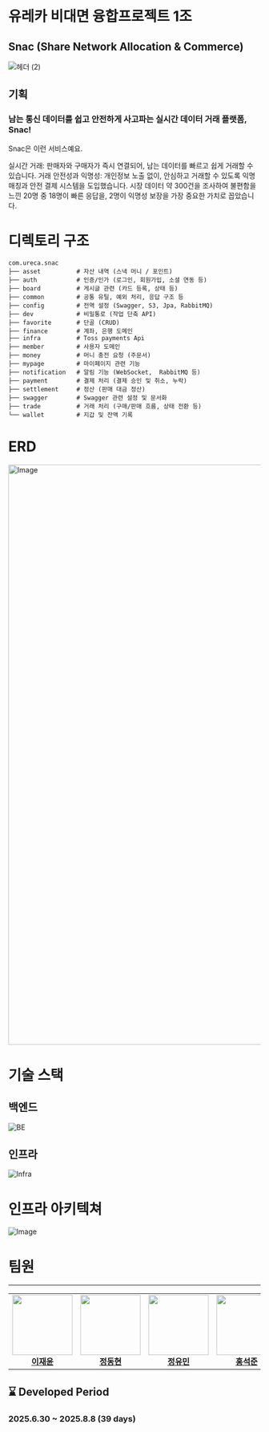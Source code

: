 # 유레카 비대면 융합프로젝트 1조

## Snac (Share Network Allocation & Commerce)

![헤더 (2)](https://github.com/user-attachments/assets/78461da4-dee7-4be4-882e-df732ee39129)

## 기획

### 남는 통신 데이터를 쉽고 안전하게 사고파는 실시간 데이터 거래 플랫폼, Snac!

Snac은 이런 서비스예요.

실시간 거래: 판매자와 구매자가 즉시 연결되어, 남는 데이터를 빠르고 쉽게 거래할 수 있습니다.
거래 안전성과 익명성: 개인정보 노출 없이, 안심하고 거래할 수 있도록 익명 매칭과 안전 결제 시스템을 도입했습니다.
시장 데이터 약 300건을 조사하여 불편함을 느낀 20명 중 18명이 빠른 응답을, 2명이 익명성 보장을 가장 중요한 가치로 꼽았습니다.

# 디렉토리 구조

```
com.ureca.snac
├── asset          # 자산 내역 (스낵 머니 / 포인트) 
├── auth           # 인증/인가 (로그인, 회원가입, 소셜 연동 등)
├── board          # 게시글 관련 (카드 등록, 상태 등)
├── common         # 공통 유틸, 예외 처리, 응답 구조 등
├── config         # 전역 설정 (Swagger, S3, Jpa, RabbitMQ)
├── dev            # 비밀통로 (작업 단축 API)
├── favorite       # 단골 (CRUD)
├── finance        # 계좌, 은행 도메인
├── infra          # Toss payments Api
├── member         # 사용자 도메인
├── money          # 머니 충전 요청 (주문서)
├── mypage         # 마이페이지 관련 기능
├── notification   # 알림 기능 (WebSocket,  RabbitMQ 등)
├── payment        # 결제 처리 (결제 승인 및 취소, 누락)
├── settlement     # 정산 (판매 대금 정산)
├── swagger        # Swagger 관련 설정 및 문서화
├── trade          # 거래 처리 (구매/판매 흐름, 상태 전환 등)
└── wallet         # 지갑 및 잔액 기록
```

# ERD

<img width="2101" height="1157" alt="Image" src="https://github.com/user-attachments/assets/bead419f-1e1b-428e-8a8e-f354a9942de0" />

# 기술 스택

## 백엔드

![BE](https://github.com/user-attachments/assets/21e6a9fb-7fe4-4bbb-9bcd-3ff51b621c40)

## 인프라

![Infra](https://github.com/user-attachments/assets/c2f28915-222a-4fef-91ad-4f4fa29275f5)

# 인프라 아키텍쳐

![Image](https://github.com/user-attachments/assets/972b9bb2-0cf0-4ff8-960a-91d705505468)

# 팀원

***
<table>
  <tbody>
    <tr>
      <td align="center"><a href="https://github.com/iju42829"><img src="https://avatars.githubusercontent.com/u/116072376?v=4" width="120px;" alt=""/><br /><b>이재윤</b></a><br /></td>
      <td align="center"><a href="https://github.com/Iamcalmdown"><img src="https://avatars.githubusercontent.com/u/144317474?v=4" width="120px;" alt=""/><br /><b>정동현</b></a><br /></td>
      <td align="center"><a href="https://github.com/mike7643"><img src="https://avatars.githubusercontent.com/u/121170730?v=4" width="120px;" alt=""/><br /><b>정유민</b></a><br /></td>
      <td align="center"><a href="https://github.com/seokjuun"><img src="https://avatars.githubusercontent.com/u/45346977?v=4" width="120px;" alt=""/><br /><b>홍석준</b></a><br /></td>
    </tr>
  </tbody>
</table>

## ⌛ Developed Period

### 2025.6.30 ~ 2025.8.8 (39 days)
